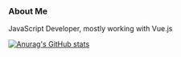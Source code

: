 ### About Me
JavaScript Developer, mostly working with Vue.js

[![Anurag's GitHub stats](https://github-readme-stats.vercel.app/api?username=jkl3848)](https://github.com/anuraghazra/github-readme-stats)
